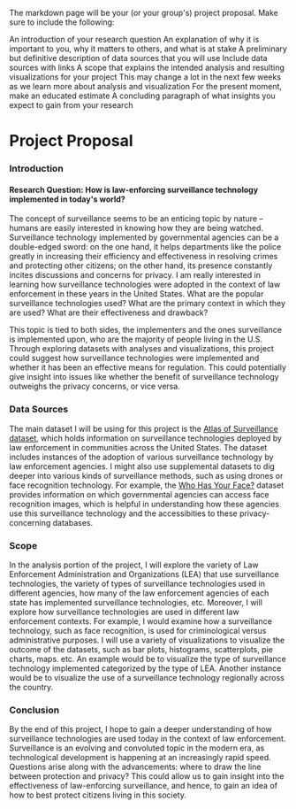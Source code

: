 
The markdown page will be your (or your group's) project proposal. Make sure to include the following:

An introduction of your research question
An explanation of why it is important to you, why it matters to others, and what is at stake
A preliminary but definitive description of data sources that you will use
  Include data sources with links
A scope that explains the intended analysis and resulting visualizations for your project
  This may change a lot in the next few weeks as we learn more about analysis and visualization
  For the present moment, make an educated estimate
A concluding paragraph of what insights you expect to gain from your research

# Project Proposal

### Introduction
#### Research Question: How is law-enforcing surveillance technology implemented in today's world?

The concept of surveillance seems to be an enticing topic by nature – humans are easily interested in knowing how they are being watched. Surveillance technology implemented by governmental agencies can be a double-edged sword: on the one hand, it helps departments like the police greatly in increasing their efficiency and effectiveness in resolving crimes and protecting other citizens; on the other hand, its presence constantly incites discussions and concerns for privacy. I am really interested in learning how surveillance technologies were adopted in the context of law enforcement in these years in the United States. What are the popular surveillance technologies used? What are the primary context in which they are used? What are their effectiveness and drawback?

This topic is tied to both sides, the implementers and the ones surveillance is implemented upon, who are the majority of people living in the U.S. Through exploring datasets with analyses and visualizations, this project could suggest how surveillance technologies were implemented and whether it has been an effective means for regulation. This could potentially give insight into issues like whether the benefit of surveillance technology outweighs the privacy concerns, or vice versa.

### Data Sources
The main dataset I will be using for this project is the [Atlas of Surveillance dataset](https://atlasofsurveillance.org/), which holds information on surveillance technologies deployed by law enforcement in communities across the United States. The dataset includes instances of the adoption of various surveillance technology by law enforcement agencies. I might also use supplemental datasets to dig deeper into various kinds of surveillance methods, such as using drones or face recognition technology. For example, the [Who Has Your Face?](https://whohasyourface.org/) dataset provides information on which governmental agencies can access face recognition images, which is helpful in understanding how these agencies use this surveillance technology and the accessibities to these privacy-concerning databases.

### Scope
In the analysis portion of the project, I will explore the variety of Law Enforcement Administration and Organizations (LEA) that use surveillance technologies, the variety of types of surveillance technologies used in different agencies, how many of the law enforcement agencies of each state has implemented surveillance technologies, etc. Moreover, I will explore how surveillance technologies are used in different law enforcement contexts. For example, I would examine how a surveillance technology, such as face recognition, is used for criminological versus administrative purposes. I will use a variety of visualizations to visualize the outcome of the datasets, such as bar plots, histograms, scatterplots, pie charts, maps. etc. An example would be to visualize the type of surveillance technology implemented categorized by the type of LEA. Another instance would be to visualize the use of a surveillance technology regionally across the country.

### Conclusion
By the end of this project, I hope to gain a deeper understanding of how surveillance technologies are used today in the context of law enforcement. Surveillance is an evolving and convoluted topic in the modern era, as technological development is happening at an increasingly rapid speed. Questions arise along with the advancements: where to draw the line between protection and privacy? This could allow us to gain insight into the effectiveness of law-enforcing surveillance, and hence, to gain an idea of how to best protect citizens living in this society.
